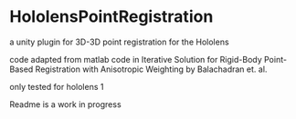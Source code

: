 # HololensPointRegistration
 a unity plugin for 3D-3D point registration for the Hololens


code adapted from matlab code in Iterative Solution for Rigid-Body Point-Based Registration with Anisotropic Weighting by Balachadran et. al.

only tested for hololens 1


Readme is a work in progress
